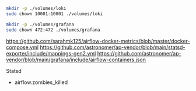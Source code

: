 ```bash
mkdir -p ./volumes/loki
sudo chown 10001:10001 ./volumes/loki

mkdir -p ./volumes/grafana
sudo chown 472:472 ./volumes/grafana
```

https://github.com/sarahmk125/airflow-docker-metrics/blob/master/docker-compose.yml
https://github.com/astronomer/ap-vendor/blob/main/statsd-exporter/include/mappings-gen2.yml
https://github.com/astronomer/ap-vendor/blob/main/grafana/include/airflow-containers.json

Statsd
- airflow.zombies_killed